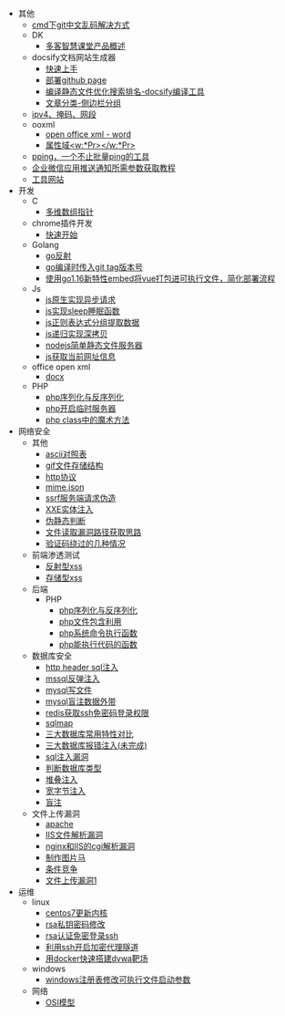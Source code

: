 - 其他
  - [cmd下git中文乱码解决方式](其他/cmd下git中文乱码解决方式.md)
  - DK
    - [多客智慧课堂产品概述](其他/DK/多客智慧课堂.md)
  - docsify文档网站生成器
    - [快速上手](其他/docsify文档网站生成器/1~~~快速上手.md)
    - [部署github page](其他/docsify文档网站生成器/3.部署github%20page.md)
    - [编译静态文件优化搜索排名-docsify编译工具](其他/docsify文档网站生成器/4=编译静态文件优化搜索排名.md)
    - [文章分类-侧边栏分组](其他/docsify文档网站生成器/9___文章分类.md)
  - [ipv4、掩码、网段](其他/ipv4、掩码、网段.md)
  - ooxml
    - [open office xml - word](其他/ooxml/1.入门.md)
    - [属性域&lt;w:*Pr&gt;&lt;/w:*Pr&gt;](其他/ooxml/2.属性域_Pr.md)
  - [pping，一个不止批量ping的工具](其他/pping.md)
  - [企业微信应用推送通知所需参数获取教程](其他/企业微信应用推送通知所需参数获取教程.md)
  - [工具网站](其他/工具网站.md)
- 开发
  - C
    - [多维数组指针](开发/C/多维数组指针.md)
  - chrome插件开发
    - [快速开始](开发/chrome插件开发/1.快速开始.md)
  - Golang
    - [go反射](开发/Golang/go反射.md)
    - [go编译时传入git tag版本号](开发/Golang/go编译时传入git%20tag版本号.md)
    - [使用go1.16新特性embed将vue打包进可执行文件，简化部署流程](开发/Golang/使用go自带特性将vue打包进可执行文件.md)
  - Js
    - [js原生实现异步请求](开发/Js/js原生实现异步请求.md)
    - [js实现sleep睡眠函数](开发/Js/js实现sleep睡眠函数.md)
    - [js正则表达式分组提取数据](开发/Js/js正则表达式分组提取数据.md)
    - [js递归实现深拷贝](开发/Js/js递归实现深拷贝.md)
    - [nodejs简单静态文件服务器](开发/Js/nodejs静态服务器.md)
    - [js获取当前网址信息](开发/Js/获取当前网址信息.md)
  - office open xml
    - [docx](开发/office%20open%20xml/docx.md)
  - PHP
    - [php序列化与反序列化](开发/PHP/php序列化反序列化.md)
    - [php开启临时服务器](开发/PHP/php开启临时服务器.md)
    - [php class中的魔术方法](开发/PHP/php魔术方法.md)
- 网络安全
  - 其他
    - [ascii对照表](网络安全/其他/ascii对照表.md)
    - [gif文件存储结构](网络安全/其他/gif文件存储结构.md)
    - [http协议](网络安全/其他/http协议.md)
    - [mime.json](网络安全/其他/mime.json.md)
    - [ssrf服务端请求伪造](网络安全/其他/ssrf服务端请求伪造.md)
    - [XXE实体注入](网络安全/其他/XXE实体注入.md)
    - [伪静态判断](网络安全/其他/伪静态判断.md)
    - [文件读取漏洞路径获取思路](网络安全/其他/文件读取漏洞路径获取思路.md)
    - [验证码绕过的几种情况](网络安全/其他/验证码绕过的几种情况.md)
  - 前端渗透测试
    - [反射型xss](网络安全/前端渗透测试/1.反射型xss.md)
    - [存储型xss](网络安全/前端渗透测试/2.存储型xss.md)
  - 后端
    - PHP
      - [php序列化与反序列化](网络安全/后端/PHP/php反序列化利用.md)
      - [php文件包含利用](网络安全/后端/PHP/php文件包含利用.md)
      - [php系统命令执行函数](网络安全/后端/PHP/php系统命令执行函数.md)
      - [php能执行代码的函数](网络安全/后端/PHP/php能执行代码的函数.md)
  - 数据库安全
    - [http header sql注入](网络安全/数据库安全/http%20header注入.md)
    - [mssql反弹注入](网络安全/数据库安全/mssql反弹注入.md)
    - [mysql写文件](网络安全/数据库安全/mysql写文件.md)
    - [mysql盲注数据外带](网络安全/数据库安全/mysql盲注数据外带.md)
    - [redis获取ssh免密码登录权限](网络安全/数据库安全/redis获取ssh权限.md)
    - [sqlmap](网络安全/数据库安全/sqlmap.md)
    - [三大数据库常用特性对比](网络安全/数据库安全/三大数据库常用特性对比.md)
    - [三大数据库报错注入(未完成)](网络安全/数据库安全/三大数据库报错注入.md)
    - [sql注入漏洞](网络安全/数据库安全/入门.md)
    - [判断数据库类型](网络安全/数据库安全/判断数据库类型.md)
    - [堆叠注入](网络安全/数据库安全/堆叠注入.md)
    - [宽字节注入](网络安全/数据库安全/宽字节注入.md)
    - [盲注](网络安全/数据库安全/盲注.md)
  - 文件上传漏洞
    - [apache](网络安全/文件上传漏洞/apache.md)
    - [IIS文件解析漏洞](网络安全/文件上传漏洞/IIS文件解析漏洞.md)
    - [nginx和IIS的cgi解析漏洞](网络安全/文件上传漏洞/nginx.md)
    - [制作图片马](网络安全/文件上传漏洞/制作图片马.md)
    - [条件竞争](网络安全/文件上传漏洞/条件竞争.md)
    - [文件上传漏洞1](网络安全/文件上传漏洞/黑名单绕过.md)
- 运维
  - linux
    - [centos7更新内核](运维/linux/centos更新内核.md)
    - [rsa私钥密码修改](运维/linux/rsa私钥密码修改.md)
    - [rsa认证免密登录ssh](运维/linux/rsa认证免密登录ssh.md)
    - [利用ssh开启加密代理隧道](运维/linux/利用ssh开启加密代理隧道.md)
    - [用docker快速搭建dvwa靶场](运维/linux/用docker快速搭建测试环境.md)
  - windows
    - [windows注册表修改可执行文件启动参数](运维/windows/windows注册表修改可执行文件启动参数.md)
  - 网络
    - [OSI模型](运维/网络/osi.md)
